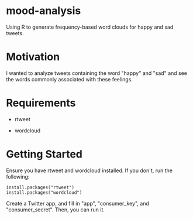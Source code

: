 # mood-analysis
Using R to generate frequency-based word clouds for happy and sad tweets.

# Motivation
I wanted to analyze tweets containing the word "happy" and "sad" and see the words commonly associated with these feelings.

# Requirements

- rtweet

- wordcloud

# Getting Started

Ensure you have rtweet and wordcloud installed. If you don't, run the following:

```
install.packages("rtweet")
install.packages("wordcloud")
```

Create a Twitter app, and fill in "app", "consumer_key", and "consumer_secret". Then, you can run it.
